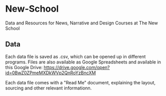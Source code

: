 # New-School
Data and Resources for News, Narrative and Design Courses at The New School


## Data 
Each data file is saved as .csv, which can be opened up in different programs. Files are also available as Google Spreadsheets and available in this Google Drive: https://drive.google.com/open?id=0BwZ0ZPmeMXDkWVp2QnRoYzBncXM

Each data file comes with a "Read Me" document, explaining the layout, sourcing and other relevant informationn. 
